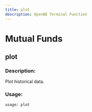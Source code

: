 ```yaml
---
title: plot
description: OpenBB Terminal Function
---
```


# Mutual Funds

## plot

### Description: 

Plot historical data.

### Usage: 
```python
usage: plot
```



